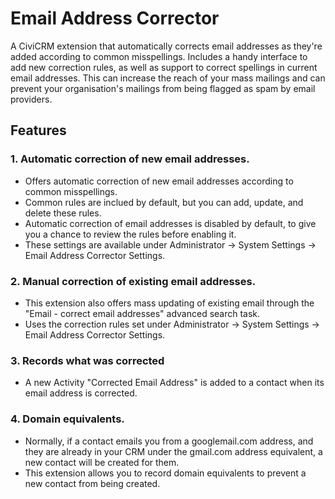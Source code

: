 # Email Address Corrector
A CiviCRM extension that automatically corrects email addresses as they're added according to common misspellings.
Includes a handy interface to add new correction rules, as well as support to correct spellings in current email addresses.
This can increase the reach of your mass mailings and can prevent your organisation's mailings from being flagged as spam by email providers.

## Features

### 1. Automatic correction of new email addresses.
* Offers automatic correction of new email addresses according to common misspellings.
* Common rules are inclued by default, but you can add, update, and delete these rules.
* Automatic correction of email addresses is disabled by default, to give you a chance to review the rules before enabling it.
* These settings are available under Administrator -> System Settings -> Email Address Corrector Settings.

### 2. Manual correction of existing email addresses. 
* This extension also offers mass updating of existing email through the "Email - correct email addresses" advanced search task.
* Uses the correction rules set under Administrator -> System Settings -> Email Address Corrector Settings.

### 3. Records what was corrected
* A new Activity "Corrected Email Address" is added to a contact when its email address is corrected.

### 4. Domain equivalents.
* Normally, if a contact emails you from a googlemail.com address, and they are already in your CRM under the gmail.com address equivalent, a new contact will be created for them.
* This extension allows you to record domain equivalents to prevent a new contact from being created.